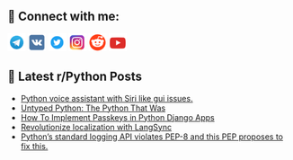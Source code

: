 ## 🔎 Connect with me:
[<img src="https://github.com/bullbesh/bullbesh/blob/main/images/Telegram.png" width="32" height="32" />](https://t.me/bullbesh)
[<img src="https://github.com/bullbesh/bullbesh/blob/main/images/VK.png" width="32" height="32" />](https://vk.com/bullbesh)
[<img src="https://github.com/bullbesh/bullbesh/blob/main/images/Twitter.png" width="32" height="32" />](https://twitter.com/bullbesh1)
[<img src="https://github.com/bullbesh/bullbesh/blob/main/images/Instagram.png" width="32" height="32" />](https://www.instagram.com/bullbesh)
[<img src="https://github.com/bullbesh/bullbesh/blob/main/images/Reddit.png" width="32" height="32" />](https://www.reddit.com/user/bullbesh)
[<img src="https://github.com/bullbesh/bullbesh/blob/main/images/YouTube.png" width="32" height="32" />](https://www.youtube.com/channel/UCtfjRs6uzgq5mfm8S06WTcg)

## 📕 Latest r/Python Posts
<!-- BLOG-POST-LIST:START -->
- [Python voice assistant with Siri like gui issues.](https://www.reddit.com/r/Python/comments/188fuu2/python_voice_assistant_with_siri_like_gui_issues/)
- [Untyped Python: The Python That Was](https://www.reddit.com/r/Python/comments/188eiud/untyped_python_the_python_that_was/)
- [How To Implement Passkeys in Python Django Apps](https://www.reddit.com/r/Python/comments/188da1b/how_to_implement_passkeys_in_python_django_apps/)
- [Revolutionize localization with LangSync](https://www.reddit.com/r/Python/comments/188c1uf/revolutionize_localization_with_langsync/)
- [Python’s standard logging API violates PEP-8 and this PEP proposes to fix this.](https://www.reddit.com/r/Python/comments/188bziq/pythons_standard_logging_api_violates_pep8_and/)
<!-- BLOG-POST-LIST:END -->
